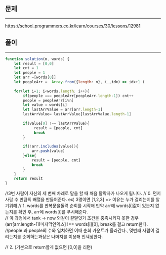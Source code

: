 ## 문제
---
https://school.programmers.co.kr/learn/courses/30/lessons/12981

## 풀이
---
```jsx
function solution(n, words) {
    let result = [0,0]
    let cnt = 1
    let people = 1
    let arr =[words[0]]
    let peopleArr =  Array.from({length: n}, (_,idx) => idx+1 )
 
    for(let i=1; i<words.length; i++){
        if(people === peopleArr[peopleArr.length-1]) cnt++
        people = peopleArr[i%n]
        let value = words[i]
        let lastArrValue = arr[arr.length-1]
        lastArrValue= lastArrValue[lastArrValue.length-1]
        
        if(value[0] !== lastArrValue){
             result = [people, cnt]
             break
        }
        
        if(!arr.includes(value)){
            arr.push(value)
        }else{
            result = [people, cnt]
            break
        }
    }
    return result  
}
```

//3번 사람이 자신의 세 번째 차례로 말을 할 때 처음 탈락자가 나오게 됩니다.
// 0. 먼저 사람 수 만큼의 배열을 만들어준다. ex) 3명이면 [1,2,3] => 이유는 누가 걸리는지를 알기위해
// 1. words를 반복문을돌려 순회를 시작해 만약 arr에 words[i]값이 있는지 없는지를 확인 후, arr에 words[i]를 푸시해준다.    
  // 이 과정에서 tank -> now 와같이 끝말잇기 조건을 충족시키지 못한 경우(arr[arr.length-1][마지막인덱스] !== words[i][0], break를 걸고 return한다.  
  //people 과 people의 수와 일치하면 이때 순회 카운트가 올라간다., 몇번째 사람이 걸리는지를 순회하는과정은 나머지를 이용해 인덱싱한다.

// 2. (기본으로 return할게 없으면 [0,0]을 리턴)
